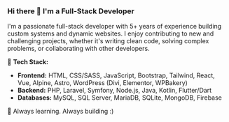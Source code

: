 ### Hi there 👋 I'm a Full-Stack Developer

I'm a passionate full-stack developer with 5+ years of experience building custom systems and dynamic websites. I enjoy contributing to new and challenging projects, whether it's writing clean code, solving complex problems, or collaborating with other developers.

🔧 **Tech Stack:**

- **Frontend:** HTML, CSS/SASS, JavaScript, Bootstrap, Tailwind, React, Vue, Alpine, Astro, WordPress (Divi, Elementor, WPBakery)  
- **Backend:** PHP, Laravel, Symfony, Node.js, Java, Kotlin, Flutter/Dart  
- **Databases:** MySQL, SQL Server, MariaDB, SQLite, MongoDB, Firebase

🚀 Always learning. Always building :)
